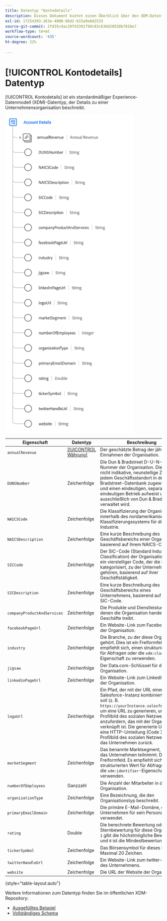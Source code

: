 ```yaml
---
title: Datentyp "Kontodetails"
description: Dieses Dokument bietet einen Überblick über den XDM-Datentyp (Account Details Experience Data Model).
exl-id: 17254393-263e-4000-9bd2-815a9e842533
source-git-commit: 2fd35c4ac29f43391f9dc03c636d20558b701be7
workflow-type: tm+mt
source-wordcount: '435'
ht-degree: 22%

---
```


# [!UICONTROL Kontodetails] Datentyp

[!UICONTROL Kontodetails] ist ein standardmäßiger Experience-Datenmodell (XDM)-Datentyp, der Details zu einer Unternehmensorganisation beschreibt.

![Datentypstruktur](../images/data-types/account-details.png)

| Eigenschaft | Datentyp | Beschreibung |
| --- | --- | --- |
| `annualRevenue` | [[!UICONTROL Währung]](./currency.md) | Der geschätzte Betrag der jährlichen Einnahmen der Organisation. |
| `DUNSNumber` | Zeichenfolge | Die Dun &amp; Bradstreet D-U-N-S Nummer der Organisation. Dies ist eine nicht indikative, neunstellige Zahl, die jedem Geschäftsstandort in der Dun &amp; Bradstreet-Datenbank zugewiesen wird und einen eindeutigen, separaten und eindeutigen Betrieb aufweist und ausschließlich von Dun &amp; Bradstreet verwaltet wird. |
| `NAICSCode` | Zeichenfolge | Die Klassifizierung der Organisation innerhalb des nordamerikanischen Klassifizierungssystems für die Industrie. |
| `NAICSDescription` | Zeichenfolge | Eine kurze Beschreibung des Geschäftsbereichs einer Organisation, basierend auf ihrem NAICS-Code. |
| `SICCode` | Zeichenfolge | Der SIC-Code (Standard Industrial Classification) der Organisation. Dies ist ein vierstelliger Code, der die Branche kategorisiert, zu der Unternehmen gehören, basierend auf ihrer Geschäftstätigkeit. |
| `SICDescription` | Zeichenfolge | Eine kurze Beschreibung des Geschäftsbereichs eines Unternehmens, basierend auf seinem SIC-Code. |
| `companyProductAndServices` | Zeichenfolge | Die Produkte und Dienstleistungen, mit denen die Organisation handelt oder Geschäfte treibt. |
| `facebookPageUrl` | Zeichenfolge | Ein Website-Link zum Facebook-Konto der Organisation. |
| `industry` | Zeichenfolge | Die Branche, zu der diese Organisation gehört. Dies ist ein Freiformfeld. Es empfiehlt sich, einen strukturierten Wert für Abfragen oder die `xdm:classifier`-Eigenschaft zu verwenden. |
| `jigsaw` | Zeichenfolge | Der Data.com-Schlüssel für die Organisation. |
| `linkedinPageUrl` | Zeichenfolge | Ein Website-Link zum LinkedIn-Konto der Organisation. |
| `logoUrl` | Zeichenfolge | Ein Pfad, der mit der URL einer Salesforce-Instanz kombiniert werden soll (z. B. `https://yourInstance.salesforce.com/`), um eine URL zu generieren, um das Profilbild des sozialen Netzwerks anzufordern, das mit der Organisation verknüpft ist. Die generierte URL gibt eine HTTP-Umleitung (Code 302) zum Profilbild des sozialen Netzwerks für das Unternehmen zurück. |
| `marketSegment` | Zeichenfolge | Das benannte Marktsegment, an dem das Unternehmen teilnimmt. Dies ist ein Freiformfeld. Es empfiehlt sich, einen strukturierten Wert für Abfragen oder die `xdm:identifier`-Eigenschaft zu verwenden. |
| `numberOfEmployees` | Ganzzahl | Die Anzahl der Mitarbeiter in der Organisation. |
| `organizationType` | Zeichenfolge | Eine Bezeichnung, die den Organisationstyp beschreibt. |
| `primaryEmailDomain` | Zeichenfolge | Die primäre E-Mail-Domäne, die das Unternehmen für sein Personal verwendet. |
| `rating` | Double | Die berechnete Bewertung oder die Sternbewertung für diese Organisation. `1` gibt die höchstmögliche Bewertung an und `0` ist die Mindestbewertung. |
| `tickerSymbol` | Zeichenfolge | Das Börsensymbol für dieses Konto. Maximal 20 Zeichen. |
| `twitterHandleUrl` | Zeichenfolge | Ein Website-Link zum twitter-Handle des Unternehmens. |
| `website` | Zeichenfolge | Die URL der Website der Organisation. |

{style=&quot;table-layout:auto&quot;}

Weitere Informationen zum Datentyp finden Sie im öffentlichen XDM-Repository:

* [Ausgefülltes Beispiel](https://github.com/adobe/xdm/blob/master/components/datatypes/b2b/account-organization.example.1.json)
* [Vollständiges Schema](https://github.com/adobe/xdm/blob/master/components/datatypes/b2b/account-organization.schema.json)
